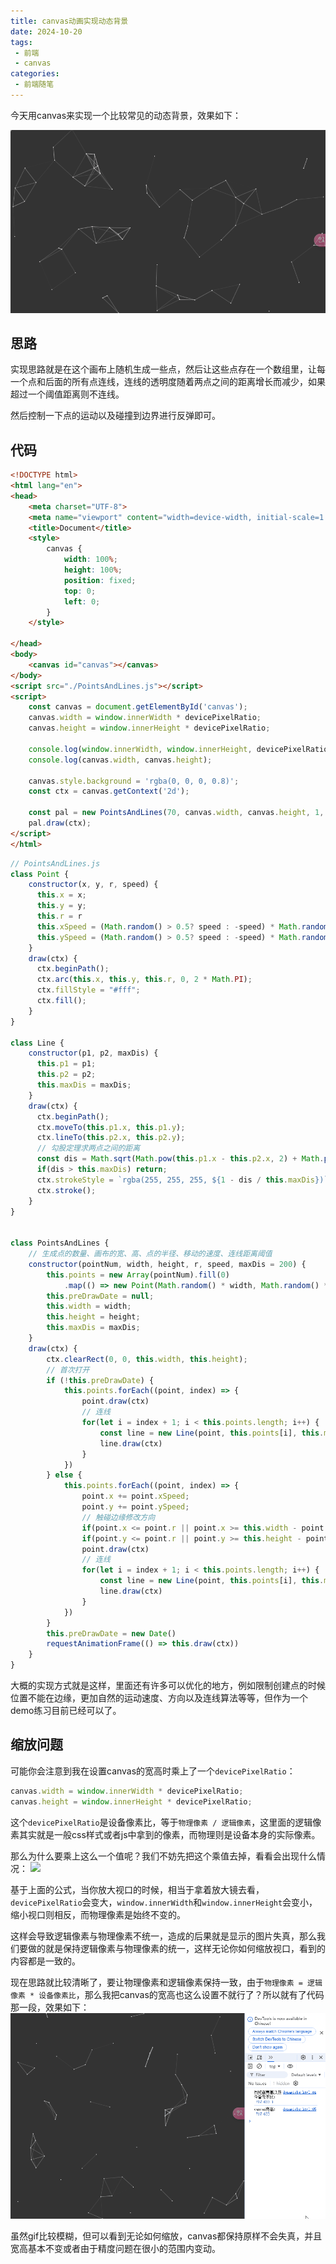 ```yaml
---
title: canvas动画实现动态背景
date: 2024-10-20
tags:
 - 前端
 - canvas
categories: 
 - 前端随笔
---
```

今天用canvas来实现一个比较常见的动态背景，效果如下：

<img src="../assets/image/canvas动画实现动态背景/dynamicbg.gif" />

## 思路
实现思路就是在这个画布上随机生成一些点，然后让这些点存在一个数组里，让每一个点和后面的所有点连线，连线的透明度随着两点之间的距离增长而减少，如果超过一个阈值距离则不连线。

然后控制一下点的运动以及碰撞到边界进行反弹即可。

## 代码
```html
<!DOCTYPE html>
<html lang="en">
<head>
    <meta charset="UTF-8">
    <meta name="viewport" content="width=device-width, initial-scale=1.0">
    <title>Document</title>
    <style>
        canvas {
            width: 100%;
            height: 100%;
            position: fixed;
            top: 0;
            left: 0;
        }
    </style>

</head>
<body>
    <canvas id="canvas"></canvas>
</body>
<script src="./PointsAndLines.js"></script>
<script>
    const canvas = document.getElementById('canvas');
    canvas.width = window.innerWidth * devicePixelRatio;
    canvas.height = window.innerHeight * devicePixelRatio;
    
    console.log(window.innerWidth, window.innerHeight, devicePixelRatio)
    console.log(canvas.width, canvas.height);

    canvas.style.background = 'rgba(0, 0, 0, 0.8)';
    const ctx = canvas.getContext('2d');

    const pal = new PointsAndLines(70, canvas.width, canvas.height, 1, 0.5, canvas.width / 10);
    pal.draw(ctx);
</script>
</html>
```
```js
// PointsAndLines.js
class Point {
    constructor(x, y, r, speed) {
      this.x = x;
      this.y = y;
      this.r = r
      this.xSpeed = (Math.random() > 0.5? speed : -speed) * Math.random();
      this.ySpeed = (Math.random() > 0.5? speed : -speed) * Math.random();
    }
    draw(ctx) {
      ctx.beginPath();
      ctx.arc(this.x, this.y, this.r, 0, 2 * Math.PI);
      ctx.fillStyle = "#fff";
      ctx.fill();
    }
}

class Line {
    constructor(p1, p2, maxDis) {
      this.p1 = p1;
      this.p2 = p2;
      this.maxDis = maxDis;
    }
    draw(ctx) {
      ctx.beginPath();
      ctx.moveTo(this.p1.x, this.p1.y);
      ctx.lineTo(this.p2.x, this.p2.y);
      // 勾股定理求两点之间的距离
      const dis = Math.sqrt(Math.pow(this.p1.x - this.p2.x, 2) + Math.pow(this.p1.y - this.p2.y, 2));
      if(dis > this.maxDis) return;
      ctx.strokeStyle = `rgba(255, 255, 255, ${1 - dis / this.maxDis})`;
      ctx.stroke();
    }
}


class PointsAndLines {
    // 生成点的数量、画布的宽、高、点的半径、移动的速度、连线距离阈值
    constructor(pointNum, width, height, r, speed, maxDis = 200) {
        this.points = new Array(pointNum).fill(0)
            .map(() => new Point(Math.random() * width, Math.random() * height, r, speed))
        this.preDrawDate = null;
        this.width = width;
        this.height = height;
        this.maxDis = maxDis;
    }
    draw(ctx) {
        ctx.clearRect(0, 0, this.width, this.height);
        // 首次打开
        if (!this.preDrawDate) {
            this.points.forEach((point, index) => {
                point.draw(ctx)
                // 连线
                for(let i = index + 1; i < this.points.length; i++) {
                    const line = new Line(point, this.points[i], this.maxDis);
                    line.draw(ctx)
                }
            })
        } else {
            this.points.forEach((point, index) => {
                point.x += point.xSpeed;
                point.y += point.ySpeed;
                // 触碰边缘修改方向
                if(point.x <= point.r || point.x >= this.width - point.r) point.xSpeed = -point.xSpeed;
                if(point.y <= point.r || point.y >= this.height - point.r) point.ySpeed = -point.ySpeed;
                point.draw(ctx)
                // 连线
                for(let i = index + 1; i < this.points.length; i++) {
                    const line = new Line(point, this.points[i], this.maxDis);
                    line.draw(ctx)
                }
            })
        }
        this.preDrawDate = new Date()
        requestAnimationFrame(() => this.draw(ctx))
    }
}
```
大概的实现方式就是这样，里面还有许多可以优化的地方，例如限制创建点的时候位置不能在边缘，更加自然的运动速度、方向以及连线算法等等，但作为一个demo练习目前已经可以了。

## 缩放问题
可能你会注意到我在设置canvas的宽高时乘上了一个`devicePixelRatio`：
```js
canvas.width = window.innerWidth * devicePixelRatio;
canvas.height = window.innerHeight * devicePixelRatio;
```
这个`devicePixelRatio`是设备像素比，等于`物理像素 / 逻辑像素`，这里面的逻辑像素其实就是一般css样式或者js中拿到的像素，而物理则是设备本身的实际像素。

那么为什么要乘上这么一个值呢？我们不妨先把这个乘值去掉，看看会出现什么情况：
<img src="../assets/image/canvas动画实现动态背景/scale.gif" />

基于上面的公式，当你放大视口的时候，相当于拿着放大镜去看，`devicePixelRatio`会变大，`window.innerWidth`和`window.innerHeight`会变小，缩小视口则相反，而物理像素是始终不变的。

这样会导致逻辑像素与物理像素不统一，造成的后果就是显示的图片失真，那么我们要做的就是保持逻辑像素与物理像素的统一，这样无论你如何缩放视口，看到的内容都是一致的。

现在思路就比较清晰了，要让物理像素和逻辑像素保持一致，由于`物理像素 = 逻辑像素 * 设备像素比`，那么我把canvas的宽高也这么设置不就行了？所以就有了代码那一段，效果如下：
<img src="../assets/image/canvas动画实现动态背景/scale1.gif" />

虽然gif比较模糊，但可以看到无论如何缩放，canvas都保持原样不会失真，并且宽高基本不变或者由于精度问题在很小的范围内变动。